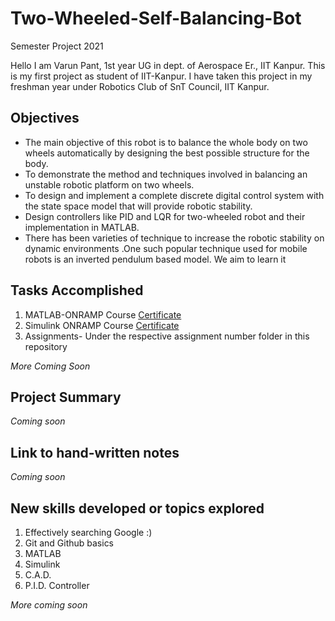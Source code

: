 # Two-Wheeled-Self-Balancing-Bot
Semester Project 2021

Hello I am Varun Pant, 1st year UG in dept. of Aerospace Er., IIT Kanpur. This is my first project as student of IIT-Kanpur. I have taken this project in my freshman year under Robotics Club of SnT Council, IIT Kanpur.

## Objectives
- The main objective of this robot is to balance the whole body on two wheels automatically by designing the best possible structure for the body.
- To demonstrate the method and techniques involved in balancing an unstable robotic platform on two wheels.
- To design and implement a complete discrete digital control system with the state space model that will provide robotic stability.
- Design controllers like PID and LQR for two-wheeled robot and their implementation in MATLAB.
- There has been varieties of technique to increase the robotic stability on dynamic environments .One such popular technique used for mobile robots is an inverted pendulum based model. We aim to learn it

## Tasks Accomplished
1. MATLAB-ONRAMP Course [Certificate](https://matlabacademy.mathworks.com/progress/share/certificate.html?id=e9756f63-a6e8-4a29-8bb4-162b6baf939f "View cerificate")
2. Simulink ONRAMP Course [Certificate](https://matlabacademy.mathworks.com/progress/share/certificate.html?id=13fc5e79-e49d-4fbf-b93d-39c0bcbb2199 "View certificate")
3. Assignments- Under the respective assignment number folder in this repository


_More Coming Soon_

## Project Summary
_Coming soon_

## Link to hand-written notes
_Coming soon_

## New skills developed or topics explored
1. Effectively searching Google :)
2. Git and Github basics
3. MATLAB
4. Simulink
5. C.A.D.
6. P.I.D. Controller


_More coming soon_

